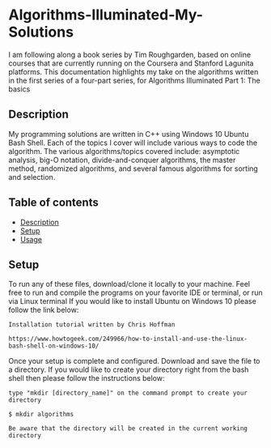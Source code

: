 # Algorithms-Illuminated-My-Solutions

I am following along a book series by Tim Roughgarden, based on online courses that are currently running on the Coursera and Stanford Lagunita platforms. This documentation highlights my take on the algorithms written in the first series of a four-part series, for Algorithms Illuminated Part 1: The basics

## Description

My programming solutions are written in C++ using Windows 10 Ubuntu Bash Shell. Each of the topics I cover will include various ways to code the algorithm. The various algorithms/topics covered include: asymptotic analysis, big-O notation, divide-and-conquer algorithms, the master method, randomized algorithms, and several famous algorithms for sorting and selection.

## Table of contents
* [Description](#Description)
* [Setup](#Setup)
* [Usage](#Usage)

## Setup
To run any of these files, download/clone it locally to your machine. Feel free to run and compile the programs on your favorite IDE or terminal, or run via Linux terminal
If you would like to install Ubuntu on Windows 10 please follow the link below:

```
Installation tutorial written by Chris Hoffman

https://www.howtogeek.com/249966/how-to-install-and-use-the-linux-bash-shell-on-windows-10/
```
Once your setup is complete and configured. Download and save the file to a directory. If you would like to create your directory right from the bash shell then please follow the instructions below:

```
type "mkdir [directory_name]" on the command prompt to create your directory

$ mkdir algorithms

Be aware that the directory will be created in the current working directory 
```
